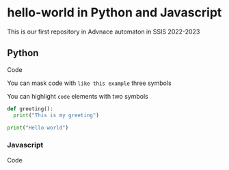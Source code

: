 # hello-world in Python and Javascript

This is our first repository in Advnace automaton in SSIS 2022-2023

## Python

Code

You can mask code with ```like this example``` three symbols

You can highlight ``code`` elements with two symbols

```  py
def greeting():
  print("This is my greeting")

print("Hello world")
```

### Javascript

Code
